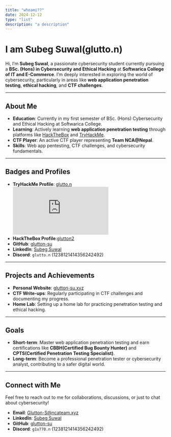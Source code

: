 ```yaml
---
title: "whoami??"
date: 2024-12-12
type: "list"
description: "a description"
---
```




# I am Subeg Suwal(glutto.n)

Hi, I’m **Subeg Suwal**, a passionate cybersecurity student currently pursuing a **BSc. (Hons) in Cybersecurity and Ethical Hacking** at **Softwarica College of IT and E-Commerce**. I’m deeply interested in exploring the world of cybersecurity, particularly in areas like **web application penetration testing**, **ethical hacking**, and **CTF challenges**.

---

## **About Me**

- **Education**: Currently in my first semester of BSc. (Hons) Cybersecurity and Ethical Hacking at Softwarica College.
- **Learning**: Actively learning **web application penetration testing** through platforms like [HackTheBox](https://www.hackthebox.com/) and [TryHackMe](https://tryhackme.com/).
- **CTF Player**: An active CTF player representing **Team NCA@Nepal**.
- **Skills**: Web app pentesting, CTF challenges, and cybersecurity fundamentals.

---

## **Badges and Profiles**

- **TryHackMe Profile**: [glutto.n](https://tryhackme.com/r/p/glutto.n)  
  <iframe src="https://tryhackme.com/api/v2/badges/public-profile?userPublicId=3691344" style='border:none;'></iframe>
- **HackTheBox Profile**:[glutton2](https://app.hackthebox.com/profile/2159654)
- **GitHub**: [glutton-su](https://github.com/glutton-su)
- **LinkedIn**: [Subeg Suwal](https://www.linkedin.com/in/subeg-suwal-252747312/)
- **Discord**: `glutto.n` (1238121414356242492)

---

## **Projects and Achievements**

- **Personal Website**: [glutton-su.xyz](https://glutton-su.xyz/)
- **CTF Write-ups**: Regularly participating in CTF challenges and documenting my progress.
- **Home Lab**: Setting up a home lab for practicing penetration testing and ethical hacking.

---

## **Goals**

- **Short-term**: Master web application penetration testing and earn certifications like **CBBH(Certified Bug Bounty Hunter)** and **CPTS(Certified Penetration Testing Specialist)**.
- **Long-term**: Become a professional penetration tester or cybersecurity analyst, contributing to a safer digital world.

---

## **Connect with Me**

Feel free to reach out to me for collaborations, discussions, or just to chat about cybersecurity!

- **Email**: Glutton-S@ncateam.xyz
- **LinkedIn**: [Subeg Suwal](https://www.linkedin.com/in/subeg-suwal-252747312/)
- **GitHub**: [glutton-su](https://github.com/glutton-su)
- **Discord**: `g1u770.n` (1238121414356242492)
